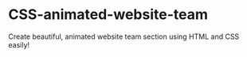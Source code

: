 # CSS-animated-website-team
Create beautiful, animated website team section using HTML and CSS easily!
